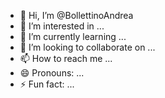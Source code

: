 - 👋 Hi, I’m @BollettinoAndrea
- 👀 I’m interested in ...
- 🌱 I’m currently learning ...
- 💞️ I’m looking to collaborate on ...
- 📫 How to reach me ...
- 😄 Pronouns: ...
- ⚡ Fun fact: ...

<!---
BollettinoAndrea/BollettinoAndrea is a ✨ special ✨ repository because its `README.md` (this file) appears on your GitHub profile.
You can click the Preview link to take a look at your changes.
--->
